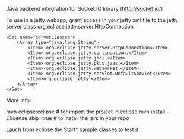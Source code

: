 Java backend integration for Socket.IO library (http://socket.io/)

To use in a jetty webapp, grant access in your jetty xml file to the jetty server class org.eclipse.jetty.server.HttpConnection

<?xml version="1.0"?>
<!DOCTYPE Configure PUBLIC "-//Mort Bay Consulting//DTD Configure//EN" "http://jetty.mortbay.org/configure.dtd">
<Configure id="webappContext" class="org.eclipse.jetty.webapp.WebAppContext">

    <Set name="serverClasses">
        <Array type="java.lang.String">
            <Item>-org.eclipse.jetty.server.HttpConnection</Item>
            <Item>-org.eclipse.jetty.continuation.</Item>
            <Item>-org.eclipse.jetty.jndi.</Item>
            <Item>-org.eclipse.jetty.plus.jaas.</Item>
            <Item>-org.eclipse.jetty.websocket.</Item>
            <Item>-org.eclipse.jetty.servlet.DefaultServlet</Item>
            <Item>org.eclipse.jetty.</Item>
        </Array>
    </Set>

</Configure>

More info:

mvn eclipse:eclipse # for import the project in eclipse
mvn install -Dlicense.skip=true # to install the jars in your repo

Lauch from eclipse the Start* sample classes to test it.
